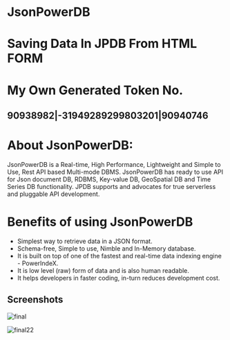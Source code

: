 
# JsonPowerDB

# Saving Data In JPDB From HTML FORM

# My Own Generated Token No.
##  90938982|-31949289299803201|90940746

# About JsonPowerDB:
 
 JsonPowerDB is a Real-time, High Performance, Lightweight and Simple to Use, Rest API based Multi-mode DBMS. JsonPowerDB has ready to use API for Json document DB, RDBMS, Key-value DB, GeoSpatial DB and Time Series DB functionality. JPDB supports and advocates for true serverless and pluggable API development.
 
 # Benefits of using JsonPowerDB

- Simplest way to retrieve data in a JSON format.
- Schema-free, Simple to use, Nimble and In-Memory database.
- It is built on top of one of the fastest and real-time data indexing engine - PowerIndeX.
- It is low level (raw) form of data and is also human readable.
- It helps developers in faster coding, in-turn reduces development cost.

## Screenshots

![final](https://user-images.githubusercontent.com/106461690/171502074-d22ccfa0-cf97-4eb5-88d5-f8ca5ab99cfe.JPG)


![final22](https://user-images.githubusercontent.com/106461690/171502563-5609c486-89e2-4026-b62e-54a33a7e0d94.JPG)





